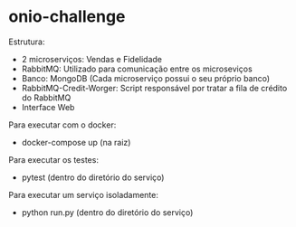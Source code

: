 # onio-challenge

Estrutura:
  - 2 microserviços: Vendas e Fidelidade
  - RabbitMQ: Utilizado para comunicação entre os microseviços
  - Banco: MongoDB (Cada microserviço possui o seu próprio banco)
  - RabbitMQ-Credit-Worger: Script responsável por tratar a fila de crédito do RabbitMQ
  - Interface Web
  
Para executar com o docker:
  - docker-compose up (na raiz)
  
Para executar os testes:
  - pytest (dentro do diretório do serviço)
  
Para executar um serviço isoladamente:
  - python run.py (dentro do diretório do serviço)
